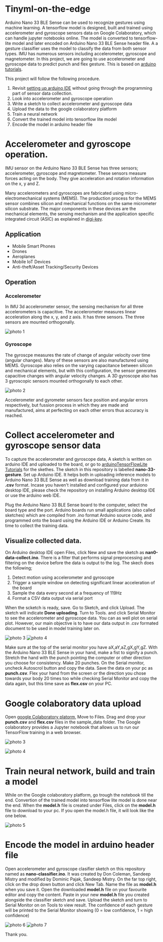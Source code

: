 # Tinyml-on-the-edge
Arduino Nano 33 BLE Sense can be used to recognize gestures using machine learning. A tensorflow model is designed, built and trained using accelerometer and gyroscope sensors data on Google Colaboratory, which can handle jupyter notebooks online. The model is converted to tensorflow-lite model and later encoded on Arduino Nano 33 BLE Sense header file. A a gesture classifier uses the model to classify the data from both sensor types. IMU has numerous sensors including accelerometer, gyroscope and magnetometer. In this project, we are going to use accelerometer and gyroscope data to predict punch and flex gesture. This is based on [arduino tutorials](https://github.com/arduino/ArduinoTensorFlowLiteTutorials).

This project will follow the following procedure.
1. Revisit [setting up arduino IDE](https://github.com/billiyz/nano-33-ble-sense) without going through the programming part of sensor data collection.
2. Look into accelerometer and gyroscope operation
3. Write a sketch to collect accelerometer and gyroscope data
4. Upload the data to the google colaboratory platform
5. Train a neural network
6. Convert the trained model into tensorflow lite model
7. Encode the model in arduino header file

# Accelerometer and gyroscope operation.
IMU sensor on the Arduino Nano 33 BLE Sense has three sensors; accelerometer, gyroscope and magretometer. These sensors measure forces acting on the body. They give acceleration and rotation information on the x, y and Z.

Many accelerometers and gyroscopes are fabricated using micro-electromechanical systems (MEMS). The production process for the MEMS sensor combines silicon and mechanical functions on the same micrometer silicon substrate. The major components in these devices are the mechanical elements, the sensing mechanism and the application specific integrated circuit (ASIC) as explained in [digi-key](https://www.digikey.com/en/articles/techzone/2018/jan/apply-sensor-fusion-to-accelerometers-and-gyroscopes).

## Application
* Mobile Smart Phones
* Drones
* Aeroplanes
* Mobile IoT Devices
* Anti-theft/Asset Tracking/Security Devices

## Operation
### Accelerometer
In IMU 3d accelerometer sensor, the sensing mechanism for all three accelerometers is capacitive. The accelerometer measures linear acceleration along the x, y, and z axis. It has three sensors. The three sensors are mounted orthogonally. 

![photo 1](images/3d-accelerometer.png)

### Gyroscope
The gyroscpe measures the rate of change of angular velocity over time (angular changes). Many of these sensors are also manufactured using MEMS. Gyroscope also relies on the varying capacitance between silicon and mechanical elements, but with this configuration, the sensor generates capacitive changes with angular velocity changes. A 3D gyroscope also has 3 gyroscopic sensors mounted orthogonally to each other.

![photo 2](images/gyroscope.png)

Accelerometer and gyrometer sensors face position and angular errors respectively, but fussion process in which they are made and manufactured, aims at perfecting on each other errors thus accuracy is reached.

# Collect accelerometer and gyroscope sensor data

To capture the accelerometer and gyroscope data, A sketch is written on arduino IDE and uploaded to the board, or go to [arduinoTensorFlowLite Tutorials](https://github.com/arduino/ArduinoTensorFlowLiteTutorials) for the skethes. The sketch in this repository is labelled 
**nano-33-gesture**. Set up Arduino IDE. It helps both in uploading inference models to Arduino Nano 33 BLE Sense as well as download training data from it in **.csv** format. Incase you haven't installed and configured your arduiono desktop IDE, please check the repository on installing Arduino desktop IDE or use the arduino web IDE.

Plug the Arduino Nano 33 BLE Sense board to the computer, select the board type and the port. Arduino boards run small applications (also called sketches) which are compiled from .ino format Arduino source code, and programmed onto the board using the Arduino IDE or Arduino Create. Its time to collect the training data.

## Visualize collected data.

On Arduino desktop IDE open Files, click New and save the sketch as **nan0-data-collect.ino**. There is a filter that performs signal preprocessing and filtering on the device before the data is output to the log. The skech does the following;

1. Detect motion using accelerometer and gyroscope
2. Trigger a sample window on detecting significant linear acceleration of the board
3. Sample the data every second at a frequency of 119Hz
4. Format a CSV data output via serial port

When the scketch is ready, save. Go to Sketch, and click Upload. The sketch will indicate **Done uploading**. Turn to Tools. and click Serial Monitor to see the accelerometer and gyroscope data. You can as well plot on serial plot. However, our main objective is to have our data output in .csv formated document to be used in model training later on.

![photo 3](images/serial-data.png) ![photo 4](images/plot.png)

Make sure at the top of the serial monitor you have aX,aY,aZ,gX,gY,gZ. With the Arduino Nano 33 BLE Sense in your hand, make a fist to signify a punch. Stretch the hand with the punch pointing the computer or other direction you choose for consistency. Make 20 punches. On the Serial monitor, uncheck Autoscrol button and copy the data. Save the data on your pc as **punch.csv**. Flex your hand from the screen or the direction you chose towards your body 20 times too while checking Serial Monitor and copy the data again, but this time save as **flex.csv** on your PC.

# Google colaboratory data upload

Open [google Colaboratory platorm](https://colab.research.google.com/drive/1uefbFF_D5cxqgREjxsKVwR9kD4K7tjtZ#scrollTo=Y2gs-PL4xDkZ), Move to Files. Drag and drop your **punch.csv** and **flex.csv** files in the sample_data folder. The Google colaboratory provides a Jupyter notebook that allows us to run our TensorFlow training in a web browser.

![photo 3](images/flex.png)

![photo 4](images/punch-data.png)


# Train neural network, build and train a model 

While on the Google colaboratory platform, go trough the notebook till the end. Convertion of the trained model into tensorflow lite model is done near the end. When the **model.h** file is created under Files, click on the **model.h** file to download to your pc. If you open the model.h file, it will look like the one below.

![photo 5](images/model-h.png)

# Encode the model in arduino header file

Open accelerometer and gyroscope clasifier sketch on this repository named as **nano-classifier.ino**. It was created by Don Coleman, Sandeep Mistry and modified by Dominic Pajak, Sandeep Mistry. On the far top right, click on the drop down button and click New Tab. Name the file as **model.h** when you save it. Open the downloaded **model.h** file on your favourite editor and copy the content. Paste in your new **model.h** file you created alongside the classifier sketch and save. Upload the sketch and turn to Serial Monitor on on Tools to view result. The confidence of each gesture will be printed to the Serial Monitor showing (0 = low confidence, 1 = high confidence)

![photo 6](images/model-head.png) 
![photo 7](images/classifier-output.png)

Thank you.



 
















